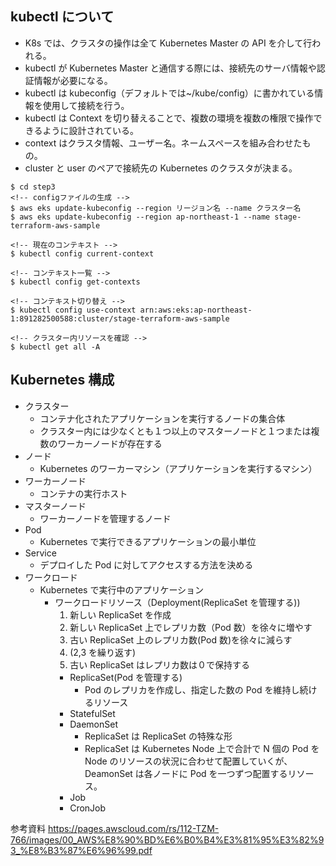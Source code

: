 ## kubectl について

- K8s では、クラスタの操作は全て Kubernetes Master の API を介して行われる。
- kubectl が Kubernetes Master と通信する際には、接続先のサーバ情報や認証情報が必要になる。
- kubectl は kubeconfig（デフォルトでは~/kube/config）に書かれている情報を使用して接続を行う。
- kubectl は Context を切り替えることで、複数の環境を複数の権限で操作できるように設計されている。
- context はクラスタ情報、ユーザー名。ネームスペースを組み合わせたもの。
- cluster と user のペアで接続先の Kubernetes のクラスタが決まる。

```
$ cd step3
<!-- configファイルの生成 -->
$ aws eks update-kubeconfig --region リージョン名 --name クラスター名
$ aws eks update-kubeconfig --region ap-northeast-1 --name stage-terraform-aws-sample

<!-- 現在のコンテキスト -->
$ kubectl config current-context

<!-- コンテキスト一覧 -->
$ kubectl config get-contexts

<!-- コンテキスト切り替え -->
$ kubectl config use-context arn:aws:eks:ap-northeast-1:891282500588:cluster/stage-terraform-aws-sample

<!-- クラスター内リソースを確認 -->
$ kubectl get all -A
```

## Kubernetes 構成

- クラスター
  - コンテナ化されたアプリケーションを実行するノードの集合体
  - クラスター内には少なくとも１つ以上のマスターノードと１つまたは複数のワーカーノードが存在する
- ノード
  - Kubernetes のワーカーマシン（アプリケーションを実行するマシン）
- ワーカーノード
  - コンテナの実行ホスト
- マスターノード
  - ワーカーノードを管理するノード
- Pod
  - Kubernetes で実行できるアプリケーションの最小単位
- Service
  - デプロイした Pod に対してアクセスする方法を決める
- ワークロード
  - Kubernetes で実行中のアプリケーション
    - ワークロードリソース（Deployment(ReplicaSet を管理する))
      1. 新しい ReplicaSet を作成
      2. 新しい ReplicaSet 上でレプリカ数（Pod 数）を徐々に増やす
      3. 古い ReplicaSet 上のレプリカ数(Pod 数)を徐々に減らす
      4. (2,3 を繰り返す)
      5. 古い ReplicaSet はレプリカ数は０で保持する
      - ReplicaSet(Pod を管理する)
        - Pod のレプリカを作成し、指定した数の Pod を維持し続けるリソース
      - StatefulSet
      - DaemonSet
        - ReplicaSet は ReplicaSet の特殊な形
        - ReplicaSet は Kubernetes Node 上で合計で N 個の Pod を Node のリソースの状況に合わせて配置していくが、DeamonSet は各ノードに Pod を一つずつ配置するリソース。
      - Job
      - CronJob

参考資料
https://pages.awscloud.com/rs/112-TZM-766/images/00_AWS%E8%90%BD%E6%B0%B4%E3%81%95%E3%82%93_%E8%B3%87%E6%96%99.pdf
